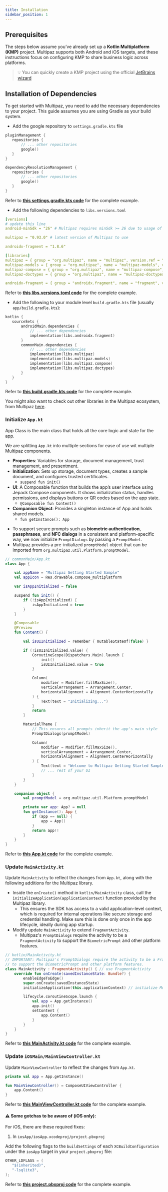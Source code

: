 ```yaml
---
title: Installation
sidebar_position: 1
---
```



## Prerequisites

The steps below assume you’ve already set up a **Kotlin Multiplatform (KMP)** project. Multipaz supports both Android and iOS targets, and these instructions focus on configuring KMP to share business logic across platforms.

> 💡 You can quickly create a KMP project using the official [JetBrains wizard](https://kmp.jetbrains.com/?android=true&ios=true&iosui=compose&includeTests=true)

## Installation of Dependencies[​](https://openmobilehub.github.io/developer-multipaz-website/overview/getting-started/#installation-of-dependencies)

To get started with Multipaz, you need to add the necessary dependencies to your project. This guide assumes you are using Gradle as your build system.

* Add the google repository to `settings.gradle.kts` file

```kotlin
pluginManagement {
   repositories {
       // ... other repositories
       google()
   }
}

dependencyResolutionManagement {
   repositories {
       // ... other repositories
       google()
   }
}
```

Refer to **[this settings.gradle.kts code](https://github.com/openwallet-foundation/multipaz-samples/blob/9708cb36f44040ff51b5e0b3b7922175e47462d2/MultipazGettingStartedSample/settings.gradle.kts#L4-L31)** for the complete example.

* Add the following dependencies to `libs.versions.toml`

```yml
[versions]
# update this line
android-minSdk = "26" # Multipaz requires minSdk >= 26 due to usage of Android 8.0+ APIs

multipaz = "0.93.0" # latest version of Multipaz to use

androidx-fragment = "1.8.6"

[libraries]
multipaz = { group = "org.multipaz", name = "multipaz", version.ref = "multipaz" }
multipaz-models = { group = "org.multipaz", name = "multipaz-models", version.ref = "multipaz" }
multipaz-compose = { group = "org.multipaz", name = "multipaz-compose", version.ref = "multipaz" }
multipaz-doctypes = { group = "org.multipaz", name = "multipaz-doctypes", version.ref = "multipaz" }

androidx-fragment = { group = "androidx.fragment", name = "fragment", version.ref = "androidx-fragment" }
```

Refer to **[this libs.versions.toml code](https://github.com/openwallet-foundation/multipaz-samples/blob/9708cb36f44040ff51b5e0b3b7922175e47462d2/MultipazGettingStartedSample/gradle/libs.versions.toml#L34-L39)** for the complete example.

* Add the following to your module level `build.gradle.kts` file (usually `app/build.gradle.kts`):

```kotlin
kotlin {
   sourceSets {
       androidMain.dependencies {
           // ... other dependencies
           implementation(libs.androidx.fragment)
       }
       commonMain.dependencies {
           // ... other dependencies
           implementation(libs.multipaz)
           implementation(libs.multipaz.models)
           implementation(libs.multipaz.compose)
           implementation(libs.multipaz.doctypes)
       }
   }
}
```
Refer to **[this build.gradle.kts code](https://github.com/openwallet-foundation/multipaz-samples/blob/9708cb36f44040ff51b5e0b3b7922175e47462d2/MultipazGettingStartedSample/composeApp/build.gradle.kts#L32-L52)** for the complete example.

You might also want to check out other libraries in the Multipaz ecosystem, from Multipaz [here](https://mvnrepository.com/search?q=multipaz).

### Initialize `App.kt`

App Class is the main class that holds all the core logic and state for the app.

We are splitting `App.kt` into multiple sections for ease of use wit multiple Multipaz components.

- **Properties**: Variables for storage, document management, trust management, and presentment.
- **Initialization**: Sets up storage, document types, creates a sample document, and configures trusted certificates.
    - `suspend fun init()`
- **UI**: A Composable function that builds the app’s user interface using Jepack Compose components. It shows initialization status, handles permissions, and displays buttons or QR codes based on the app state.
    - `@Composable fun Content()`
- **Companion Object**: Provides a singleton instance of App and holds shared models.
    - `fun getInstance(): App`

* To support secure prompts such as **biometric authentication**, **passphrases**, and **NFC dialogs** in a consistent and platform-specific way, we now initialize `PromptDialogs` by passing a `PromptModel`.
* Multipaz provides a pre-initialized `promptModel` object that can be imported from `org.multipaz.util.Platform.promptModel`.

```kotlin
// commonMain/App.kt
class App {

    val appName = "Multipaz Getting Started Sample"
    val appIcon = Res.drawable.compose_multiplatform

    var isAppInitialized = false

    suspend fun init() {
        if (!isAppInitialized) {
            isAppInitialized = true
        }
    }

    @Composable
    @Preview
    fun Content() {

        val isUIInitialized = remember { mutableStateOf(false) }

        if (!isUIInitialized.value) {
            CoroutineScope(Dispatchers.Main).launch {
                init()
                isUIInitialized.value = true
            }

            Column(
                modifier = Modifier.fillMaxSize(),
                verticalArrangement = Arrangement.Center,
                horizontalAlignment = Alignment.CenterHorizontally
            ) {
                Text(text = "Initializing...")
            }
            return
        }

        MaterialTheme {
            // This ensures all prompts inherit the app's main style
            PromptDialogs(promptModel)

            Column(
                modifier = Modifier.fillMaxSize(),
                verticalArrangement = Arrangement.Center,
                horizontalAlignment = Alignment.CenterHorizontally
            ) {
                Text(text = "Welcome to Multipaz Getting Started Sample")
                // ... rest of your UI
            }
        }
    }

    companion object {
        val promptModel = org.multipaz.util.Platform.promptModel

        private var app: App? = null
        fun getInstance(): App {
            if (app == null) {
                app = App()
            }
            return app!!
        }
    }
}
```

Refer to **[this App.kt code](https://github.com/openwallet-foundation/multipaz-samples/blob/9708cb36f44040ff51b5e0b3b7922175e47462d2/MultipazGettingStartedSample/composeApp/src/commonMain/kotlin/org/multipaz/getstarted/App.kt)** for the complete example.

### Update `MainActivity.kt`

Update `MainActivity` to reflect the changes from `App.kt`, along with the following additions for the Multipaz library.

* Inside the `onCreate()` method in `kotlin/MainActivity` class, call the `initializeApplication(applicationContext)` function provided by the Multipaz library.
    * This ensures the SDK has access to a valid application-level context, which is required for internal operations like secure storage and credential handling. Make sure this is done only once in the app lifecycle, ideally during app startup.
* Modify update `MainActivity` to extend `FragmentActivity`.
    * Multipaz's `PromptDialogs` require the activity to be a `FragmentActivity` to support the `BiometricPrompt` and other platform features.

```kotlin
// kotlin/MainActivity.kt
// IMPORTANT: Multipaz's PromptDialogs require the activity to be a FragmentActivity
// to support the BiometricPrompt and other platform features.
class MainActivity : FragmentActivity() { // use FragmentActivity
    override fun onCreate(savedInstanceState: Bundle?) {
        enableEdgeToEdge()
        super.onCreate(savedInstanceState)
        initializeApplication(this.applicationContext) // initialize Multipaz

        lifecycle.coroutineScope.launch {
            val app = App.getInstance()
            app.init()
            setContent {
                app.Content()
            }
        }
    }
}
```

Refer to **[this MainActivity.kt code](https://github.com/openwallet-foundation/multipaz-samples/blob/9708cb36f44040ff51b5e0b3b7922175e47462d2/MultipazGettingStartedSample/composeApp/src/androidMain/kotlin/org/multipaz/getstarted/MainActivity.kt)** for the complete example.

### Update `iOSMain/MainViewController.kt`

Update `MainViewController` to reflect the changes from `App.kt`.

```kotlin
private val app = App.getInstance()

fun MainViewController() = ComposeUIViewController {
    app.Content()
}
```

Refer to **[this MainViewController.kt code](https://github.com/openwallet-foundation/multipaz-samples/blob/9708cb36f44040ff51b5e0b3b7922175e47462d2/MultipazGettingStartedSample/composeApp/src/iosMain/kotlin/org/multipaz/getstarted/MainViewController.kt)** for the complete example.

#### ⚠️ Some gotchas to be aware of (iOS only):

For iOS, there are these required fixes:

1. In `iosApp/iosApp.xcodeproj/project.pbxproj`

Add the following flags to the `buildSettings` of each `XCBuildConfiguration` under the `iosApp` target in your `project.pbxproj` file:

```C
OTHER_LDFLAGS = (
   "$(inherited)",
   "-lsqlite3",
);
```

Refer to **[this project.pbxproj code](https://github.com/openwallet-foundation/multipaz-samples/blob/9708cb36f44040ff51b5e0b3b7922175e47462d2/MultipazGettingStartedSample/iosApp/iosApp.xcodeproj/project.pbxproj)** for the complete example.